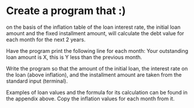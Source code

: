 # Create a program that :)
on the basis of the inflation table of the loan interest rate, the initial loan amount and the fixed installment amount, will calculate the debt value for each month for the next 2 years.

Have the program print the following line for each month:
Your outstanding loan amount is X, this is Y less than the previous month.

Write the program so that the amount of the initial loan, the interest rate on the loan (above inflation), and the installment amount are taken from the standard input (terminal).

Examples of loan values and the formula for its calculation can be found in the appendix above. Copy the inflation values for each month from it.